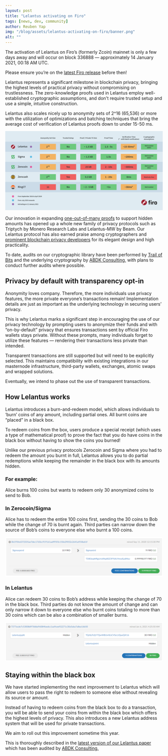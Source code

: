 ```yaml
---
layout: post
title: "Lelantus activating on Firo"
tags: [news, dev, community]
author: Reuben Yap
img: "/blog/assets/lelantus-activating-on-firo/banner.png"
alt: ""
---
```

The activation of Lelantus on Firo’s (formerly Zcoin) mainnet is only a few days away and will occur on block 336888 — approximately 14 January 2021, 00:18 AM UTC.

Please ensure you’re on the [latest Firo release](https://github.com/firoorg/firo/releases/latest) before then!

Lelantus represents a significant milestone in blockchain privacy, bringing the highest levels of practical privacy without compromising on trustlessness. The zero-knowledge proofs used in Lelantus employ well-established cryptographic assumptions, and don't require trusted setup and use a simple, intuitive construction. 

Lelantus also scales nicely up to anonymity sets of 2^16 (65,536) or more with the utilization of optimizations and batching techniques that bring the average cost of verification of Lelantus proofs down to under 15-50 ms.

![](/guide/assets/privacy-technology-comparison/comparison-table-firo-updated.png) 

Our innovation in expanding [one-out-of-many proofs](https://eprint.iacr.org/2014/764.pdf) to support hidden amounts has opened up a whole new family of privacy protocols such as Triptych by Monero Research Labs and Lelantus-MW by Beam. Our Lelantus protocol has also earned praise among cryptographers and [prominent blockchain privacy developers](https://twitter.com/Narodism/status/1158531433826328576) for its elegant design and high practicality.

To date, audits on our cryptographic library have been performed by [Trail of Bits](https://github.com/trailofbits/publications/blob/master/reviews/zcoin-lelantus-summary.pdf) and the underlying cryptography by [ABDK Consulting,](https://www.abdk.consulting/) with plans to conduct further audits where possible.

## Privacy by default with transparency opt-in

Anonymity loves company. Therefore, the more individuals use privacy features, the more private everyone’s transactions remain! Implementation details are just as important as the underlying technology in securing users’ privacy.

This is why Lelantus marks a significant step in encouraging the use of our privacy technology by prompting users to anonymize their funds and with “on-by-default” privacy that ensures transactions sent by official Firo wallets stays private. Without these prompts, many individuals forget to utilize these features — rendering their transactions less private than intended.

Transparent transactions are still supported but will need to be explicitly selected. This maintains compatibility with existing integrations in our masternode infrastructure, third-party wallets, exchanges, atomic swaps and wrapped solutions. 

Eventually, we intend to phase out the use of transparent transactions. 

## How Lelantus works

Lelantus introduces a burn-and-redeem model, which allows individuals to ‘burn’ coins of any amount, including partial ones. All burnt coins are “placed” in a black box.

To redeem coins from the box, users produce a special receipt (which uses a type of mathematical proof) to prove the fact that you do have coins in the black box without having to show the coins you burned! 

Unlike our previous privacy protocols Zerocoin and Sigma where you had to redeem the amount you burnt in full, Lelantus allows you to do partial redemptions while keeping the remainder in the black box with its amounts hidden.

### For example:
Alice burns 100 coins but wants to redeem only 30 anonymized coins to send to Bob.

### In Zerocoin/Sigma
Alice has to redeem the entire 100 coins first, sending the 30 coins to Bob while the change of 70 is burnt again.
Third parties can narrow down the source of Bob’s coins to everyone else who burnt a 100 coins.

![](/blog/assets/lelantus-activating-on-firo/sigma-spend-mint.PNG) 

### In Lelantus
Alice can redeem 30 coins to Bob’s address while keeping the change of 70 in the black box. Third parties do not know the amount of change and can only narrow it down to everyone else who burnt coins totaling to more than 30 coins which can be also a combination of smaller burns.

![](/blog/assets/lelantus-activating-on-firo/lelantus-jsplit-jmint.PNG) 

## Staying within the black box

We have started implementing the next improvement to Lelantus which will allow users to pass the right to redeem to someone else without revealing its source or amount. 

Instead of having to redeem coins from the black box to do a transaction, you will be able to send your coins from within the black box which offers the highest levels of privacy. This also introduces a new Lelantus address system that will be used for private transactions.

We aim to roll out this improvement sometime this year.

This is thoroughly described in the [latest version of our Lelantus paper](https://eprint.iacr.org/2019/373.pdf) which has been audited by [ABDK Consulting.](https://www.abdk.consulting/)
